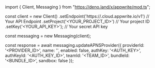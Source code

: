 import { Client, Messaging } from "https://deno.land/x/appwrite/mod.ts";

const client = new Client()
    .setEndpoint('https://<REGION>.cloud.appwrite.io/v1') // Your API Endpoint
    .setProject('<YOUR_PROJECT_ID>') // Your project ID
    .setKey('<YOUR_API_KEY>'); // Your secret API key

const messaging = new Messaging(client);

const response = await messaging.updateAPNSProvider({
    providerId: '<PROVIDER_ID>',
    name: '<NAME>',
    enabled: false,
    authKey: '<AUTH_KEY>',
    authKeyId: '<AUTH_KEY_ID>',
    teamId: '<TEAM_ID>',
    bundleId: '<BUNDLE_ID>',
    sandbox: false
});
